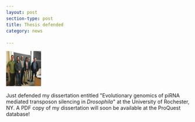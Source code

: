 ```yaml
---
layout: post
section-type: post
title: Thesis defended
category: news

---
```

<img src="/img/defense.jpg" alt="HTML5 Icon" style="width:96px;height:96px;">

<p>Just defended my dissertation entitled "Evolutionary genomics of piRNA mediated transposon silencing in <i>Drosophila</i>" at the University of Rochester, NY. A PDF copy of my dissertation will soon be available at the ProQuest database!


